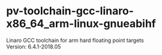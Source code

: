 # pv-toolchain-gcc-linaro-x86_64_arm-linux-gnueabihf
Linaro GCC toolchain for arm hard floating point targets  
Version: 6.4.1-2018.05
